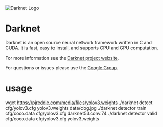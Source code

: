 ![Darknet Logo](http://pjreddie.com/media/files/darknet-black-small.png)

# Darknet #
Darknet is an open source neural network framework written in C and CUDA. It is fast, easy to install, and supports CPU and GPU computation.

For more information see the [Darknet project website](http://pjreddie.com/darknet).

For questions or issues please use the [Google Group](https://groups.google.com/forum/#!forum/darknet).

# usage #
wget https://pjreddie.com/media/files/yolov3.weights
./darknet detect cfg/yolov3.cfg yolov3.weights data/dog.jpg
./darknet detector train cfg/coco.data cfg/yolov3.cfg darknet53.conv.74
./darknet detector valid cfg/coco.data cfg/yolov3.cfg yolov3.weights